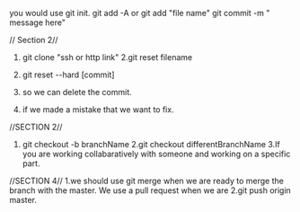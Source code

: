 you would use git init.
git add -A or git add "file name" 
git commit -m " message here"


// Section 2//

1. git clone "ssh  or http link" 
2.git reset filename

3. git reset --hard [commit]

4. so we can delete the commit.
5. if we made a mistake that we want to fix.


//SECTION 2//
1. git checkout -b branchName
2.git checkout differentBranchName
3.If you are working collabaratively with someone and working on a specific part.

//SECTION 4//
1.we should use git merge when we are ready to merge the branch with the master. We use a pull request when we are 
2.git push origin master. 
